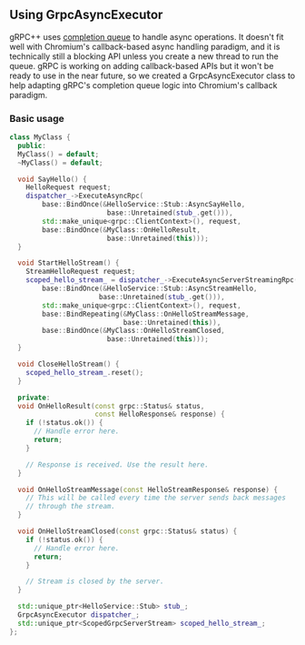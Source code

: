 ## Using GrpcAsyncExecutor

gRPC++ uses
[completion queue](https://grpc.io/docs/tutorials/async/helloasync-cpp.html)
to handle async operations. It doesn't fit well with Chromium's callback-based
async handling paradigm, and it is technically still a blocking API unless you
create a new thread to run the queue. gRPC is working on adding callback-based
APIs but it won't be ready to use in the near future, so we created a
GrpcAsyncExecutor class to help adapting gRPC's completion queue logic into
Chromium's callback paradigm.

### Basic usage

```cpp
class MyClass {
  public:
  MyClass() = default;
  ~MyClass() = default;

  void SayHello() {
    HelloRequest request;
    dispatcher_->ExecuteAsyncRpc(
        base::BindOnce(&HelloService::Stub::AsyncSayHello,
                        base::Unretained(stub_.get())),
        std::make_unique<grpc::ClientContext>(), request,
        base::BindOnce(&MyClass::OnHelloResult,
                        base::Unretained(this)));
  }

  void StartHelloStream() {
    StreamHelloRequest request;
    scoped_hello_stream_ = dispatcher_->ExecuteAsyncServerStreamingRpc(
        base::BindOnce(&HelloService::Stub::AsyncStreamHello,
                      base::Unretained(stub_.get())),
        std::make_unique<grpc::ClientContext>(), request,
        base::BindRepeating(&MyClass::OnHelloStreamMessage,
                            base::Unretained(this)),
        base::BindOnce(&MyClass::OnHelloStreamClosed,
                        base::Unretained(this)));
  }

  void CloseHelloStream() {
    scoped_hello_stream_.reset();
  }

  private:
  void OnHelloResult(const grpc::Status& status,
                     const HelloResponse& response) {
    if (!status.ok()) {
      // Handle error here.
      return;
    }

    // Response is received. Use the result here.
  }

  void OnHelloStreamMessage(const HelloStreamResponse& response) {
    // This will be called every time the server sends back messages
    // through the stream.
  }

  void OnHelloStreamClosed(const grpc::Status& status) {
    if (!status.ok()) {
      // Handle error here.
      return;
    }

    // Stream is closed by the server.
  }

  std::unique_ptr<HelloService::Stub> stub_;
  GrpcAsyncExecutor dispatcher_;
  std::unique_ptr<ScopedGrpcServerStream> scoped_hello_stream_;
};
```
